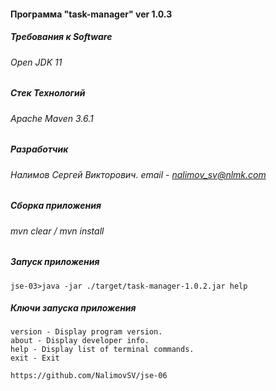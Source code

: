 #### Программа                                                                                                                       "task-manager" ver 1.0.3
##### Требования к Software
###### Open JDK 11
##### Стек Технологий  
###### Apache Maven 3.6.1
##### Разработчик
###### Налимов Сергей Викторович. email - nalimov_sv@nlmk.com
##### Сборка приложения  
###### mvn clear / mvn install
##### Запуск приложения
```
jse-03>java -jar ./target/task-manager-1.0.2.jar help
```
##### Ключи запуска приложения
```
version - Display program version.
about - Display developer info.
help - Display list of terminal commands.
exit - Exit
```
```
https://github.com/NalimovSV/jse-06
```

